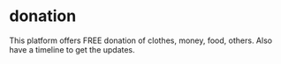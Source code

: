 # donation
This platform offers FREE donation of clothes, money, food, others.
Also have a timeline to get the updates.
